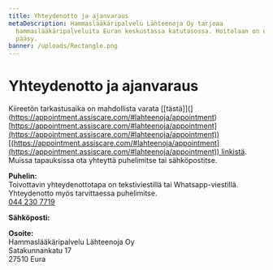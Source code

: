 ```yaml
---
title: Yhteydenotto ja ajanvaraus
metaDescription: Hammaslääkäripalvelu Lähteenoja Oy tarjoaa
  hammaslääkäripalveluita Euran keskustassa katutasossa. Hoitolaan on esteetön
  pääsy.
banner: /uploads/Rectangle.png
---
```

# Yhteydenotto ja ajanvaraus

Kiireetön tarkastusaika on mahdollista varata [\[tästä]](](https://appointment.assiscare.com/#lahteenoja/appointment)[https://appointment.assiscare.​com/#lahteenoja/appointment](https://appointment.assiscare.com/#lahteenoja/appointment))[(https://appointment.assiscare.​com/#lahteenoja/appointment](https://appointment.assiscare.com/#lahteenoja/appointment)) linkistä. 
Muissa tapauksissa ota yhteyttä puhelimitse tai sähköpostitse.

**Puhelin:**\
Toivottavin yhteydenottotapa on tekstiviestillä tai Whatsapp-viestillä.
Yhteydenotto myös tarvittaessa puhelimitse.\
[044 230 7719](https://wa.me/358442307719)

**Sähköposti:**

**Osoite:**\
Hammaslääkäripalvelu Lähteenoja Oy\
Satakunnankatu 17\
27510 Eura